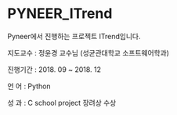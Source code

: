# PYNEER_ITrend

Pyneer에서 진행하는 프로젝트 ITrend입니다.

지도교수 : 정윤경 교수님 (성균관대학교 소프트웨어학과)

진행기간 : 2018. 09 ~ 2018. 12

언    어 : Python

성    과 : C school project 장려상 수상
